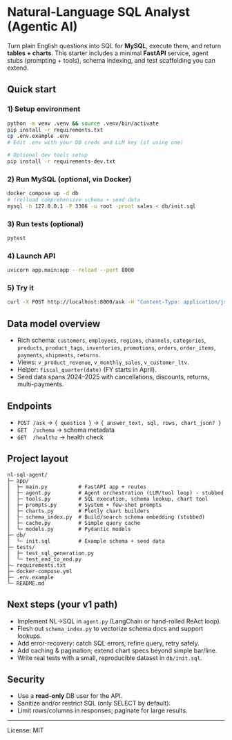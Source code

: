 # Natural-Language SQL Analyst (Agentic AI)

Turn plain English questions into SQL for **MySQL**, execute them, and return **tables + charts**.
This starter includes a minimal **FastAPI** service, agent stubs (prompting + tools), schema indexing,
and test scaffolding you can extend.

## Quick start

### 1) Setup environment
```bash
python -m venv .venv && source .venv/bin/activate
pip install -r requirements.txt
cp .env.example .env
# Edit .env with your DB creds and LLM key (if using one)

# Optional dev tools setup
pip install -r requirements-dev.txt
```

### 2) Run MySQL (optional, via Docker)
```bash
docker compose up -d db
# (re)load comprehensive schema + seed data
mysql -h 127.0.0.1 -P 3306 -u root -proot sales < db/init.sql
```

### 3) Run tests (optional)
```bash
pytest
```

### 4) Launch API
```bash
uvicorn app.main:app --reload --port 8000
```

### 5) Try it
```bash
curl -X POST http://localhost:8000/ask -H "Content-Type: application/json" -d '{"question":"Top 5 products by revenue last quarter?"}'
```

## Data model overview
- Rich schema: `customers`, `employees`, `regions`, `channels`, `categories`, `products`, `product_tags`, `inventories`, `promotions`, `orders`, `order_items`, `payments`, `shipments`, `returns`.
- Views: `v_product_revenue`, `v_monthly_sales`, `v_customer_ltv`.
- Helper: `fiscal_quarter(date)` (FY starts in April).
- Seed data spans 2024–2025 with cancellations, discounts, returns, multi-payments.

## Endpoints
- `POST /ask` → `{ question }` -> `{ answer_text, sql, rows, chart_json? }`
- `GET  /schema` → schema metadata
- `GET  /healthz` → health check

## Project layout
```
nl-sql-agent/
├─ app/
│  ├─ main.py          # FastAPI app + routes
│  ├─ agent.py         # Agent orchestration (LLM/tool loop) - stubbed
│  ├─ tools.py         # SQL execution, schema lookup, chart tool
│  ├─ prompts.py       # System + few-shot prompts
│  ├─ charts.py        # Plotly chart builders
│  ├─ schema_index.py  # Build/search schema embedding (stubbed)
│  ├─ cache.py         # Simple query cache
│  └─ models.py        # Pydantic models
├─ db/
│  └─ init.sql         # Example schema + seed data
├─ tests/
│  ├─ test_sql_generation.py
│  └─ test_end_to_end.py
├─ requirements.txt
├─ docker-compose.yml
├─ .env.example
└─ README.md
```

## Next steps (your v1 path)
- Implement NL→SQL in `agent.py` (LangChain or hand-rolled ReAct loop).
- Flesh out `schema_index.py` to vectorize schema docs and support lookups.
- Add error-recovery: catch SQL errors, refine query, retry safely.
- Add caching & pagination; extend chart specs beyond simple bar/line.
- Write real tests with a small, reproducible dataset in `db/init.sql`.

## Security
- Use a **read-only** DB user for the API.
- Sanitize and/or restrict SQL (only SELECT by default).
- Limit rows/columns in responses; paginate for large results.

---

License: MIT
